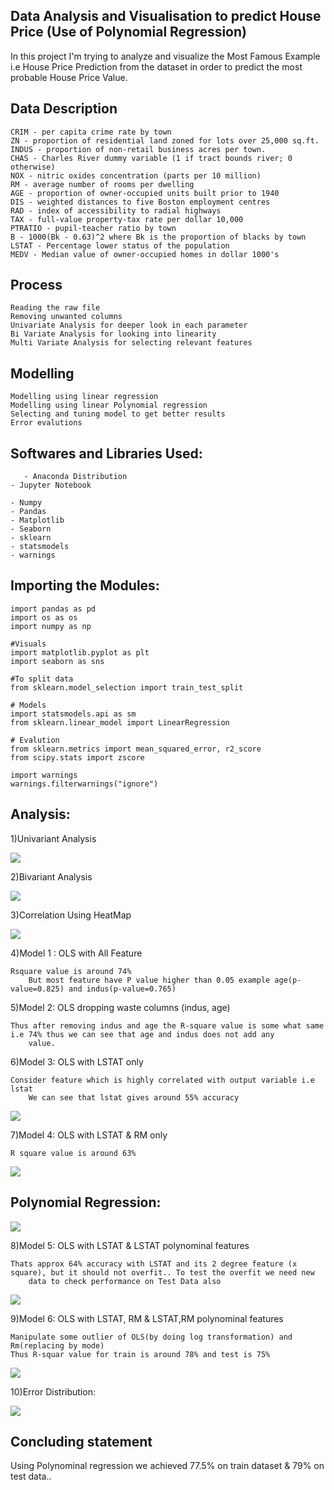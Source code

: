 
## Data Analysis and Visualisation to predict House Price (Use of Polynomial Regression)

In this project I'm trying to analyze and visualize the Most Famous Example i.e House Price Prediction from the dataset in order to predict the most probable House Price Value.

## Data Description

    CRIM - per capita crime rate by town
    ZN - proportion of residential land zoned for lots over 25,000 sq.ft.
    INDUS - proportion of non-retail business acres per town.
    CHAS - Charles River dummy variable (1 if tract bounds river; 0 otherwise)
    NOX - nitric oxides concentration (parts per 10 million)
    RM - average number of rooms per dwelling
    AGE - proportion of owner-occupied units built prior to 1940
    DIS - weighted distances to five Boston employment centres
    RAD - index of accessibility to radial highways
    TAX - full-value property-tax rate per dollar 10,000
    PTRATIO - pupil-teacher ratio by town
    B - 1000(Bk - 0.63)^2 where Bk is the proportion of blacks by town
    LSTAT - Percentage lower status of the population
    MEDV - Median value of owner-occupied homes in dollar 1000's
    

## Process
    
    Reading the raw file
    Removing unwanted columns
    Univariate Analysis for deeper look in each parameter
    Bi Variate Analysis for looking into linearity
    Multi Variate Analysis for selecting relevant features
    
## Modelling

    Modelling using linear regression
    Modelling using linear Polynomial regression
    Selecting and tuning model to get better results
    Error evalutions   
    
## Softwares and Libraries Used:

       - Anaconda Distribution
	- Jupyter Notebook
	
	- Numpy
	- Pandas
	- Matplotlib
	- Seaborn
    - sklearn 
    - statsmodels
    - warnings
    
## Importing the Modules:

    import pandas as pd
    import os as os
    import numpy as np

    #Visuals
    import matplotlib.pyplot as plt
    import seaborn as sns

    #To split data
    from sklearn.model_selection import train_test_split

    # Models
    import statsmodels.api as sm
    from sklearn.linear_model import LinearRegression
    
    # Evalution 
    from sklearn.metrics import mean_squared_error, r2_score
    from scipy.stats import zscore
    
    import warnings
    warnings.filterwarnings("ignore")
    
## Analysis:

1)Univariant Analysis

![](Figures/Box&Histogram.png)

2)Bivariant Analysis

![](Figures/RegressionPlot.png)

3)Correlation Using HeatMap

![](Figures/HeatMap.png)

4)Model 1 : OLS with All Feature
	
	Rsquare value is around 74%
    	But most feature have P value higher than 0.05 example age(p-value=0.825) and indus(p-value=0.765)

5)Model 2: OLS dropping waste columns (indus, age)
    	
	Thus after removing indus and age the R-square value is some what same i.e 74% thus we can see that age and indus does not add any 
    	value.

6)Model 3: OLS with LSTAT only
  	
	Consider feature which is highly correlated with output variable i.e lstat
    	We can see that lstat gives around 55% accuracy

![](Figures/lstatOnly.png)

7)Model 4: OLS with LSTAT & RM only
	
	R square value is around 63%

![](Figures/lstat%Rm.png)

## Polynomial Regression:

![](Figures/polynomialRegression.png)

8)Model 5: OLS with LSTAT & LSTAT polynominal features

	Thats approx 64% accuracy with LSTAT and its 2 degree feature (x square), but it should not overfit.. To test the overfit we need new 
    	data to check performance on Test Data also

![](Figures/polynomialLstat.png)

9)Model 6: OLS with LSTAT, RM & LSTAT,RM polynominal features

   	Manipulate some outlier of OLS(by doing log transformation) and Rm(replacing by mode)
   	Thus R-squar value for train is around 78% and test is 75%
   
![](Figures/lstsat&Rmpolynomail.png)

10)Error Distribution:

![](Figures/errorAnalysis.png)

## Concluding statement 
    
   Using Polynominal regression we achieved 77.5% on train dataset & 79% on test data..
    
